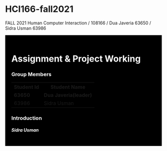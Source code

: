 # HCI166-fall2021
FALL 2021 Human Computer Interaction / 108166 / Dua Javeria 63650 / Sidra Usman 63986
<!DOCTYPE html>
<html>
<head>
</head>
<body>
     <div style="background-color:black;color:white;padding:20px;">
          <h1>Assignment & Project Working</h1>
     <h3> Group Members </h3>
          <table style="width:100%">
  <tr>
    <th>Student Id</th>
    <th>Student Name</th> 
  </tr>
  <tr>
       <td><b>63650</b></td>
       <td><b>Dua Javeria(leader)</b></td>
  </tr>
  <tr>
    <td>63986</td>
    <td>Sidra Usman</td>
  </tr>
            
</table>
          <h3> Introduction </h3>
          <h5> Sidra Usman </h5>
          
</div>
</body>
</html>
